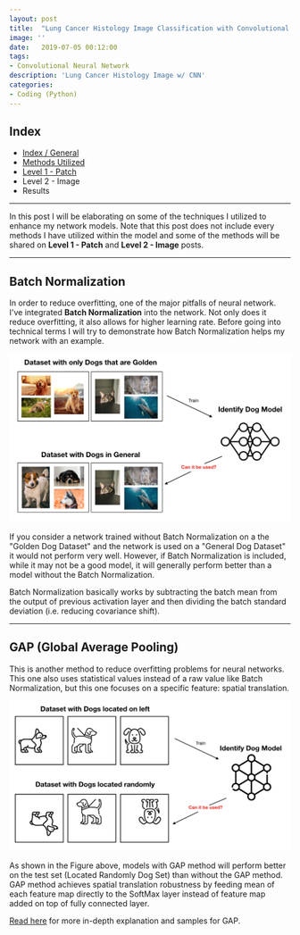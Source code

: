 ```yaml
---
layout: post
title:  "Lung Cancer Histology Image Classification with Convolutional Neural Network (Methods Utilized)"
image: ''
date:   2019-07-05 00:12:00
tags:
- Convolutional Neural Network
description: 'Lung Cancer Histology Image w/ CNN'
categories:
- Coding (Python)
---
```


## Index

* [Index / General](https://jinwooooo.github.io/jinwooooo-blog/lung-cancer-histology-image-classifcation-with-cnn-(index-general)/)
* [Methods Utilized](https://jinwooooo.github.io/jinwooooo-blog/lung-cancer-histology-image-classifiation-with-cnn-(methods-utilized)/)
* [Level 1 - Patch](https://jinwooooo.github.io/jinwooooo-blog/lung-cancer-histology-image-classifiation-with-cnn-(level-1-patch)/)
* Level 2 - Image
* Results

---

In this post I will be elaborating on some of the techniques I utilized to enhance my network models. Note that this post does not include every methods I have utilized within the model and some of the methods will be shared on **Level 1 - Patch** and **Level 2 - Image** posts.

---

## Batch Normalization

In order to reduce overfitting, one of the major pitfalls of neural network. I've integrated **Batch Normalization** into the network. Not only does it reduce overfitting, it also allows for higher learning rate. Before going into technical terms I will try to demonstrate how Batch Normalization helps my network with an example.

<img src="../uploads/lung-cancer-cnn-batch-normalization.png">

If you consider a network trained without Batch Normalization on a the "Golden Dog Dataset" and the network is used on a "General Dog Dataset" it would not perform very well. However, if Batch Normalization is included, while it may not be a good model, it will generally perform better than a model without the Batch Normalization.

Batch Normalization basically works by subtracting the batch mean from the output of previous activation layer and then dividing the batch standard deviation (i.e. reducing covariance shift).

---

## GAP (Global Average Pooling)

This is another method to reduce overfitting problems for neural networks. This one also uses statistical values instead of a raw value like Batch Normalization, but this one focuses on a specific feature: spatial translation.

<img src="../uploads/lung-cancer-cnn-gap.png">

As shown in the Figure above, models with GAP method will perform better on the test set (Located Randomly Dog Set) than without the GAP method. GAP method achieves spatial translation robustness by feeding mean of each feature map directly to the SoftMax layer instead of feature map added on top of fully connected layer.

[Read here](https://alexisbcook.github.io/2017/global-average-pooling-layers-for-object-localization/) for more in-depth explanation and samples for GAP.
